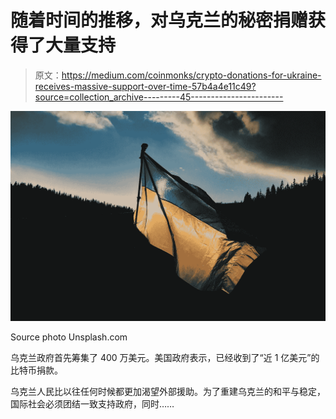 # 随着时间的推移，对乌克兰的秘密捐赠获得了大量支持

> 原文：<https://medium.com/coinmonks/crypto-donations-for-ukraine-receives-massive-support-over-time-57b4a4e11c49?source=collection_archive---------45----------------------->

![](img/506cf1792cbe6f737d0d1459148b8154.png)

Source photo Unsplash.com

乌克兰政府首先筹集了 400 万美元。美国政府表示，已经收到了“近 1 亿美元”的比特币捐款。

乌克兰人民比以往任何时候都更加渴望外部援助。为了重建乌克兰的和平与稳定，国际社会必须团结一致支持政府，同时……